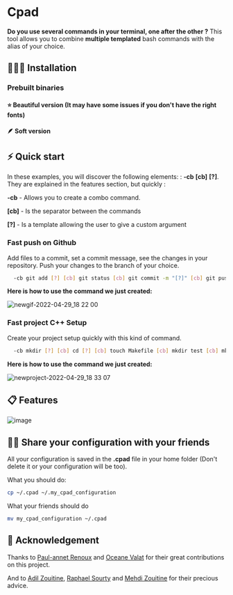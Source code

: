 # Cpad

**Do you use several commands in your terminal, one after the other ?** This tool allows you to combine **multiple templated** bash commands with the alias of your choice.

## 👨🏽‍💻 Installation
### Prebuilt binaries
  #### ⭐️ Beautiful version (It may have some issues if you don't have the right fonts) 
  
  #### 🪶 Soft version
  
## ⚡️ Quick start

In these examples, you will discover the following elements: : **-cb** **[cb]** **[?]**.
They are explained in the features section, but quickly :

**-cb** - Allows you to create a combo command.

**[cb]** - Is the separator between the commands

**[?]** - Is a template allowing the user to give a custom argument

### Fast push on Github
Add files to a commit, set a commit message, see the changes in your repository. Push your changes to the branch of your choice.
```sh
  -cb git add [?] [cb] git status [cb] git commit -m "[?]" [cb] git push origin [?] [cb] git checkout main
```


 **Here is how to use the command we just created:**

![newgif-2022-04-29_18 22 00](https://user-images.githubusercontent.com/53370597/165984987-a9e0a7a2-6837-426c-8cae-70e3e5d8245e.gif)

### Fast project C++ Setup
Create your project setup quickly with this kind of command.
```sh
  -cb mkdir [?] [cb] cd [?] [cb] touch Makefile [cb] mkdir test [cb] mkdir -p src/header [cb] touch src/main.cc
```

**Here is how to use the command we just created:** 

![newproject-2022-04-29_18 33 07](https://user-images.githubusercontent.com/53370597/165987189-56cb58b4-0c32-4eff-916f-0f56af0e4a84.gif)


## 📋 Features

![image](https://user-images.githubusercontent.com/53370597/165828252-2f91299f-fb96-4cb9-92ef-d506956f86e8.png)


## 👏🏼 Share your configuration with your friends

All your configuration is saved in the **.cpad** file in your home folder (Don't delete it or your configuration will be too).

What you should do:

```sh
cp ~/.cpad ~/.my_cpad_configuration
```
What your friends should do

```sh
mv my_cpad_configuration ~/.cpad
```


## 💞 Acknowledgement

Thanks to [Paul-annet Renoux](https://github.com/DashPolo) and [Oceane Valat](https://github.com/oceane-vlt) for their great contributions on this project.

And to [Adil Zouitine](https://github.com/AdilZouitine), [Raphael Sourty](https://github.com/raphaelsty) and [Mehdi Zouitine](https://github.com/MehdiZouitine) for their precious advice.

